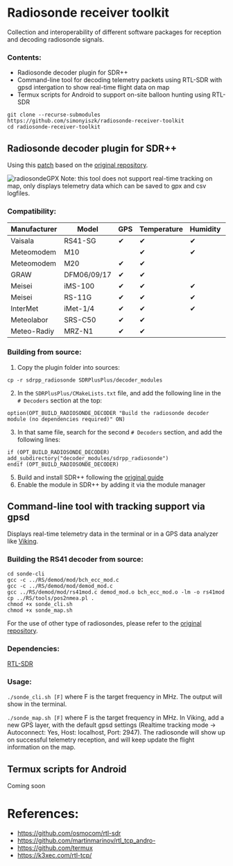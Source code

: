 Radiosonde receiver toolkit
===============
Collection and interoperability of different software packages for reception and decoding radiosonde signals.

### Contents:
- Radiosonde decoder plugin for SDR++
- Command-line tool for decoding telemetry packets using RTL-SDR with gpsd intergation to show real-time flight data on map
- Termux scripts for Android to support on-site balloon hunting using RTL-SDR

```
git clone --recurse-submodules https://github.com/simonyiszk/radiosonde-receiver-toolkit
cd radiosonde-receiver-toolkit
```
Radiosonde decoder plugin for SDR++
---------------
Using this [patch](https://github.com/fred-corp/sdrpp_radiosonde) based on the [original repository](https://github.com/dbdexter-dev/sdrpp_radiosonde).

![radiosondeGPX](https://user-images.githubusercontent.com/17110004/144872708-2a578c62-5493-4845-9098-9328c4e914bf.png)
Note: this tool does not support real-time tracking on map, only displays telemetry data which can be saved to gpx and csv logfiles.
### Compatibility:

| Manufacturer | Model       | GPS                | Temperature        | Humidity           | XDATA              |
|--------------|-------------|--------------------|--------------------|--------------------|--------------------|
| Vaisala      | RS41-SG     |          ✔         |          ✔         |          ✔         |          ✔         |
| Meteomodem   | M10         |                    |          ✔         |          ✔         |                    |
| Meteomodem   | M20         |          ✔         |          ✔         |                    |                    |
| GRAW         | DFM06/09/17 |          ✔         |          ✔         |                    |                    |
| Meisei       | iMS-100     |          ✔         |          ✔         |          ✔         |                    |
| Meisei       | RS-11G      |          ✔         |          ✔         |          ✔         |                    |
| InterMet     | iMet-1/4    |          ✔         |          ✔         |          ✔         |          ✔         |
| Meteolabor   | SRS-C50     |          ✔         |          ✔         |                    |                    |
| Meteo-Radiy  | MRZ-N1      |          ✔         |          ✔         |                    |                    |

### Building from source:
1. Copy the plugin folder into sources:
```
cp -r sdrpp_radiosonde SDRPlusPlus/decoder_modules
```
2. In the `SDRPlusPlus/CMakeLists.txt` file, and add the following line in the
   `# Decoders` section at the top:
```
option(OPT_BUILD_RADIOSONDE_DECODER "Build the radiosonde decoder module (no dependencies required)" ON)
```
3. In that same file, search for the second `# Decoders` section, and add the
   following lines:
```
if (OPT_BUILD_RADIOSONDE_DECODER)
add_subdirectory("decoder_modules/sdrpp_radiosonde")
endif (OPT_BUILD_RADIOSONDE_DECODER)
```
5. Build and install SDR++ following the [original guide](https://github.com/AlexandreRouma/SDRPlusPlus/blob/master/readme.md)
6. Enable the module in SDR++ by adding it via the module manager

Command-line tool with tracking support via gpsd
---------------
Displays real-time telemetry data in the terminal or in a GPS data analyzer like [Viking](https://github.com/viking-gps/viking).

### Building the RS41 decoder from source:
```
cd sonde-cli
gcc -c ../RS/demod/mod/bch_ecc_mod.c
gcc -c ../RS/demod/mod/demod_mod.c
gcc ../RS/demod/mod/rs41mod.c demod_mod.o bch_ecc_mod.o -lm -o rs41mod
cp ../RS/tools/pos2nmea.pl .
chmod +x sonde_cli.sh
chmod +x sonde_map.sh
```
For the use of other type of radiosondes, please refer to the [original repository](https://github.com/rs1729/RS/blob/master/demod/mod/README.md).

### Dependencies:
[RTL-SDR](https://github.com/osmocom/rtl-sdr)

### Usage:
`./sonde_cli.sh [F]` where F is the target frequency in MHz. The output will show in the terminal.

`./sonde_map.sh [F]` where F is the target frequency in MHz. In Viking, add a new GPS layer, with the default gpsd settings (Realtime tracking mode -> Autoconnect: Yes, Host: localhost, Port: 2947). The radiosonde will show up on successful telemetry reception, and will keep update the flight information on the map.

Termux scripts for Android
---------------
Coming soon

References:
===============
- https://github.com/osmocom/rtl-sdr
- https://github.com/martinmarinov/rtl_tcp_andro-
- https://github.com/termux
- https://k3xec.com/rtl-tcp/
